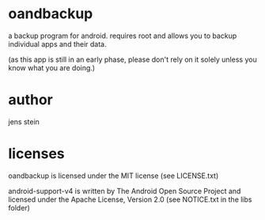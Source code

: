 oandbackup
=======
a backup program for android. requires root and allows you to backup individual apps and their data.

(as this app is still in an early phase, please don't rely on it solely unless you know what you are doing.)

author
======
jens stein

licenses
=======
oandbackup is licensed under the MIT license (see LICENSE.txt)

android-support-v4 is written by The Android Open Source Project and licensed under the Apache License, Version 2.0 (see NOTICE.txt in the libs folder)
